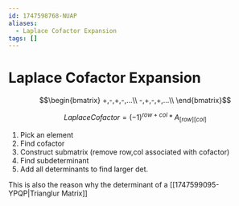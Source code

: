 ```yaml
---
id: 1747598768-NUAP
aliases:
  - Laplace Cofactor Expansion
tags: []
---
```


# Laplace Cofactor Expansion

$$\begin{bmatrix}
+,-,+,-,...\\
-,+,-,+,...\\
\end{bmatrix}$$

$$Laplace Cofactor = (-1)^{row + col}*A_{[row][col]}$$

1. Pick an element
2. Find cofactor
3. Construct submatrix (remove row,col associated with cofactor) 
4. Find subdeterminant
5. Add all determinants to find larger det.

This is also the reason why the determinant of a [[1747599095-YPQP|Trianglur Matrix]]
